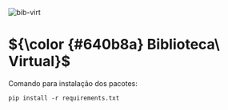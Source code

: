 ![bib-virt](https://github.com/user-attachments/assets/fec28510-557c-4cc0-b147-4915a46dce26)


# ${\color {#640b8a} Biblioteca\ Virtual}$  



Comando para instalação dos pacotes:
```
pip install -r requirements.txt
```
